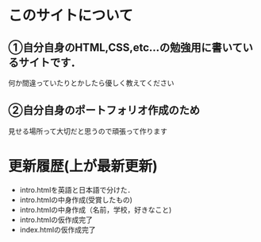 # このサイトについて 
## ①自分自身のHTML,CSS,etc...の勉強用に書いているサイトです． 
何か間違っていたりとかしたら優しく教えてください

## ②自分自身のポートフォリオ作成のため
見せる場所って大切だと思うので頑張って作ります

# 更新履歴(上が最新更新) 
* intro.htmlを英語と日本語で分けた． 
* intro.htmlの中身作成(受賞したもの) 
* intro.htmlの中身作成（名前，学校，好きなこと)
* intro.htmlの仮作成完了 
* index.htmlの仮作成完了